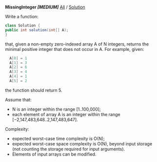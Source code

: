 __MissingInteger *[MEDIUM]*__			[All](../README.md) / [Solution](../Codility/src/train/counting_elements/MissingInteger.java)

Write a function:
```java
class Solution { 
public int solution(int[] A); 
}
```
that, given a non-empty zero-indexed array A of N integers, returns the minimal positive integer that does not occur in A.
For example, given:
```java
  A[0] = 1    
  A[1] = 3    
  A[2] = 6
  A[3] = 4    
  A[4] = 1    
  A[5] = 2
```
the function should return 5.

Assume that:

+ N is an integer within the range [1..100,000];
+ each element of array A is an integer within the range [−2,147,483,648..2,147,483,647].

Complexity:

+ expected worst-case time complexity is O(N);
+ expected worst-case space complexity is O(N), beyond input storage (not counting the storage required for input arguments).
+ Elements of input arrays can be modified.
